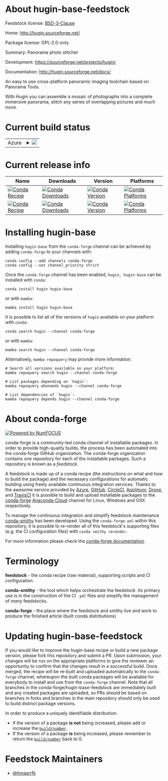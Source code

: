 About hugin-base-feedstock
==========================

Feedstock license: [BSD-3-Clause](https://github.com/conda-forge/hugin-feedstock/blob/main/LICENSE.txt)

Home: http://hugin.sourceforge.net/

Package license: GPL-2.0-only

Summary: Panorama photo stitcher

Development: https://sourceforge.net/projects/hugin/

Documentation: http://hugin.sourceforge.net/docs/

An easy to use cross-platform panoramic imaging toolchain based on Panorama Tools.

With Hugin you can assemble a mosaic of photographs into a complete
immersive panorama, stitch any series of overlapping pictures and much
more.


Current build status
====================


<table>
    
  <tr>
    <td>Azure</td>
    <td>
      <details>
        <summary>
          <a href="https://dev.azure.com/conda-forge/feedstock-builds/_build/latest?definitionId=10726&branchName=main">
            <img src="https://dev.azure.com/conda-forge/feedstock-builds/_apis/build/status/hugin-feedstock?branchName=main">
          </a>
        </summary>
        <table>
          <thead><tr><th>Variant</th><th>Status</th></tr></thead>
          <tbody><tr>
              <td>linux_64</td>
              <td>
                <a href="https://dev.azure.com/conda-forge/feedstock-builds/_build/latest?definitionId=10726&branchName=main">
                  <img src="https://dev.azure.com/conda-forge/feedstock-builds/_apis/build/status/hugin-feedstock?branchName=main&jobName=linux&configuration=linux%20linux_64_" alt="variant">
                </a>
              </td>
            </tr><tr>
              <td>osx_64</td>
              <td>
                <a href="https://dev.azure.com/conda-forge/feedstock-builds/_build/latest?definitionId=10726&branchName=main">
                  <img src="https://dev.azure.com/conda-forge/feedstock-builds/_apis/build/status/hugin-feedstock?branchName=main&jobName=osx&configuration=osx%20osx_64_" alt="variant">
                </a>
              </td>
            </tr><tr>
              <td>osx_arm64</td>
              <td>
                <a href="https://dev.azure.com/conda-forge/feedstock-builds/_build/latest?definitionId=10726&branchName=main">
                  <img src="https://dev.azure.com/conda-forge/feedstock-builds/_apis/build/status/hugin-feedstock?branchName=main&jobName=osx&configuration=osx%20osx_arm64_" alt="variant">
                </a>
              </td>
            </tr><tr>
              <td>win_64</td>
              <td>
                <a href="https://dev.azure.com/conda-forge/feedstock-builds/_build/latest?definitionId=10726&branchName=main">
                  <img src="https://dev.azure.com/conda-forge/feedstock-builds/_apis/build/status/hugin-feedstock?branchName=main&jobName=win&configuration=win%20win_64_" alt="variant">
                </a>
              </td>
            </tr>
          </tbody>
        </table>
      </details>
    </td>
  </tr>
</table>

Current release info
====================

| Name | Downloads | Version | Platforms |
| --- | --- | --- | --- |
| [![Conda Recipe](https://img.shields.io/badge/recipe-hugin-green.svg)](https://anaconda.org/conda-forge/hugin) | [![Conda Downloads](https://img.shields.io/conda/dn/conda-forge/hugin.svg)](https://anaconda.org/conda-forge/hugin) | [![Conda Version](https://img.shields.io/conda/vn/conda-forge/hugin.svg)](https://anaconda.org/conda-forge/hugin) | [![Conda Platforms](https://img.shields.io/conda/pn/conda-forge/hugin.svg)](https://anaconda.org/conda-forge/hugin) |
| [![Conda Recipe](https://img.shields.io/badge/recipe-hugin--base-green.svg)](https://anaconda.org/conda-forge/hugin-base) | [![Conda Downloads](https://img.shields.io/conda/dn/conda-forge/hugin-base.svg)](https://anaconda.org/conda-forge/hugin-base) | [![Conda Version](https://img.shields.io/conda/vn/conda-forge/hugin-base.svg)](https://anaconda.org/conda-forge/hugin-base) | [![Conda Platforms](https://img.shields.io/conda/pn/conda-forge/hugin-base.svg)](https://anaconda.org/conda-forge/hugin-base) |

Installing hugin-base
=====================

Installing `hugin-base` from the `conda-forge` channel can be achieved by adding `conda-forge` to your channels with:

```
conda config --add channels conda-forge
conda config --set channel_priority strict
```

Once the `conda-forge` channel has been enabled, `hugin, hugin-base` can be installed with `conda`:

```
conda install hugin hugin-base
```

or with `mamba`:

```
mamba install hugin hugin-base
```

It is possible to list all of the versions of `hugin` available on your platform with `conda`:

```
conda search hugin --channel conda-forge
```

or with `mamba`:

```
mamba search hugin --channel conda-forge
```

Alternatively, `mamba repoquery` may provide more information:

```
# Search all versions available on your platform:
mamba repoquery search hugin --channel conda-forge

# List packages depending on `hugin`:
mamba repoquery whoneeds hugin --channel conda-forge

# List dependencies of `hugin`:
mamba repoquery depends hugin --channel conda-forge
```


About conda-forge
=================

[![Powered by
NumFOCUS](https://img.shields.io/badge/powered%20by-NumFOCUS-orange.svg?style=flat&colorA=E1523D&colorB=007D8A)](https://numfocus.org)

conda-forge is a community-led conda channel of installable packages.
In order to provide high-quality builds, the process has been automated into the
conda-forge GitHub organization. The conda-forge organization contains one repository
for each of the installable packages. Such a repository is known as a *feedstock*.

A feedstock is made up of a conda recipe (the instructions on what and how to build
the package) and the necessary configurations for automatic building using freely
available continuous integration services. Thanks to the awesome service provided by
[Azure](https://azure.microsoft.com/en-us/services/devops/), [GitHub](https://github.com/),
[CircleCI](https://circleci.com/), [AppVeyor](https://www.appveyor.com/),
[Drone](https://cloud.drone.io/welcome), and [TravisCI](https://travis-ci.com/)
it is possible to build and upload installable packages to the
[conda-forge](https://anaconda.org/conda-forge) [Anaconda-Cloud](https://anaconda.org/)
channel for Linux, Windows and OSX respectively.

To manage the continuous integration and simplify feedstock maintenance
[conda-smithy](https://github.com/conda-forge/conda-smithy) has been developed.
Using the ``conda-forge.yml`` within this repository, it is possible to re-render all of
this feedstock's supporting files (e.g. the CI configuration files) with ``conda smithy rerender``.

For more information please check the [conda-forge documentation](https://conda-forge.org/docs/).

Terminology
===========

**feedstock** - the conda recipe (raw material), supporting scripts and CI configuration.

**conda-smithy** - the tool which helps orchestrate the feedstock.
                   Its primary use is in the construction of the CI ``.yml`` files
                   and simplify the management of *many* feedstocks.

**conda-forge** - the place where the feedstock and smithy live and work to
                  produce the finished article (built conda distributions)


Updating hugin-base-feedstock
=============================

If you would like to improve the hugin-base recipe or build a new
package version, please fork this repository and submit a PR. Upon submission,
your changes will be run on the appropriate platforms to give the reviewer an
opportunity to confirm that the changes result in a successful build. Once
merged, the recipe will be re-built and uploaded automatically to the
`conda-forge` channel, whereupon the built conda packages will be available for
everybody to install and use from the `conda-forge` channel.
Note that all branches in the conda-forge/hugin-base-feedstock are
immediately built and any created packages are uploaded, so PRs should be based
on branches in forks and branches in the main repository should only be used to
build distinct package versions.

In order to produce a uniquely identifiable distribution:
 * If the version of a package **is not** being increased, please add or increase
   the [``build/number``](https://docs.conda.io/projects/conda-build/en/latest/resources/define-metadata.html#build-number-and-string).
 * If the version of a package **is** being increased, please remember to return
   the [``build/number``](https://docs.conda.io/projects/conda-build/en/latest/resources/define-metadata.html#build-number-and-string)
   back to 0.

Feedstock Maintainers
=====================

* [@hmaarrfk](https://github.com/hmaarrfk/)

